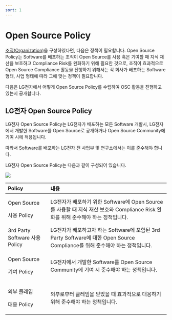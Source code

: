 ```yaml
---
sort: 1
---
```



# Open Source Policy

 [조직\(Organization\)](../organization/ospo.md)을 구성하였다면, 다음은 정책이 필요합니다. Open Source Policy는 Software를 배포하는 조직이 Open Source를 사용 혹은 기여할 때 지식 재산을 보호하고 Compliance Risk를 완화하기 위해 필요한 것으로, 조직이 효과적으로 Open Source Compliance 활동을 진행하기 위해서는 각 회사가 배포하는 Software 형태, 사업 형태에 따라 그에 맞는 정책이 필요합니다. 

다음은 LG전자에서 어떻게 Open Source Policy를 수립하여 OSC 활동을 진행하고 있는지 공개합니다.

## LG전자 Open Source Policy

LG전자 Open Source Policy는 LG전자가 배포하는 모든 Software 개발시, LG전자에서 개발한 Software를 Open Source로 공개하거나 Open Source Community에 기여 시에 적용됩니다.

따라서 Software를 배포하는 LG전자 전 사업부 및 연구소에서는 이를 준수해야 합니다.

LG전자 Open Source Policy는 다음과 같이 구성되어 있습니다.

![](../../../assets/docs/policy.png)

<table>
  <thead>
    <tr>
      <th style="text-align:left">Policy</th>
      <th style="text-align:left">&#xB0B4;&#xC6A9;</th>
    </tr>
  </thead>
  <tbody>
    <tr>
      <td style="text-align:left">
        <p>Open Source</p>
        <p>&#xC0AC;&#xC6A9; Policy</p>
      </td>
      <td style="text-align:left">LG&#xC804;&#xC790;&#xAC00; &#xBC30;&#xD3EC;&#xD558;&#xAE30; &#xC704;&#xD55C;
        Software&#xC5D0; Open Source&#xB97C; &#xC0AC;&#xC6A9;&#xD560; &#xB54C;
        &#xC9C0;&#xC2DD; &#xC7AC;&#xC0B0; &#xBCF4;&#xD638;&#xC640; Compliance Risk
        &#xC644;&#xD654;&#xB97C; &#xC704;&#xD574; &#xC900;&#xC218;&#xD574;&#xC57C;
        &#xD558;&#xB294; &#xC815;&#xCC45;&#xC785;&#xB2C8;&#xB2E4;.</td>
    </tr>
    <tr>
      <td style="text-align:left">3rd Party Software &#xC0AC;&#xC6A9; Policy</td>
      <td style="text-align:left">LG&#xC804;&#xC790;&#xAC00; &#xBC30;&#xD3EC;&#xD558;&#xACE0;&#xC790; &#xD558;&#xB294;
        Software&#xC5D0; &#xD3EC;&#xD568;&#xB41C; 3rd Party Software&#xC5D0; &#xB300;&#xD55C;
        Open Source Compliance&#xB97C; &#xC704;&#xD574; &#xC900;&#xC218;&#xD574;&#xC57C;
        &#xD558;&#xB294; &#xC815;&#xCC45;&#xC785;&#xB2C8;&#xB2E4;.</td>
    </tr>
    <tr>
      <td style="text-align:left">
        <p>Open Source</p>
        <p>&#xAE30;&#xC5EC; Policy</p>
      </td>
      <td style="text-align:left">LG&#xC804;&#xC790;&#xC5D0;&#xC11C; &#xAC1C;&#xBC1C;&#xD55C; Software&#xB97C;
        Open Source Community&#xC5D0; &#xAE30;&#xC5EC; &#xC2DC; &#xC900;&#xC218;&#xD574;&#xC57C;
        &#xD558;&#xB294; &#xC815;&#xCC45;&#xC785;&#xB2C8;&#xB2E4;.</td>
    </tr>
    <tr>
      <td style="text-align:left">
        <p>&#xC678;&#xBD80; &#xD074;&#xB808;&#xC784;</p>
        <p>&#xB300;&#xC751; Policy</p>
      </td>
      <td style="text-align:left">&#xC678;&#xBD80;&#xB85C;&#xBD80;&#xD130; &#xD074;&#xB808;&#xC784;&#xC744;
        &#xBC1B;&#xC558;&#xC744; &#xB54C; &#xD6A8;&#xACFC;&#xC801;&#xC73C;&#xB85C;
        &#xB300;&#xC751;&#xD558;&#xAE30; &#xC704;&#xD574; &#xC900;&#xC218;&#xD574;&#xC57C;
        &#xD558;&#xB294; &#xC815;&#xCC45;&#xC785;&#xB2C8;&#xB2E4;.</td>
    </tr>
  </tbody>
</table>


